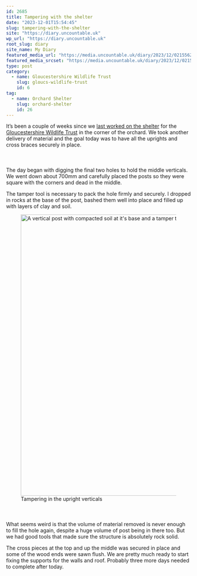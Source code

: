 ```yaml
---
id: 2685
title: Tampering with the shelter
date: "2023-12-01T15:54:45"
slug: tampering-with-the-shelter
site: "https://diary.uncountable.uk"
wp_url: "https://diary.uncountable.uk"
root_slug: diary
site_name: My Diary
featured_media_url: "https://media.uncountable.uk/diary/2023/12/02155627/IMG20231201135504.webp"
featured_media_srcset: "https://media.uncountable.uk/diary/2023/12/02155627/IMG20231201135504-300x225.webp 300w, https://media.uncountable.uk/diary/2023/12/02155627/IMG20231201135504-1024x768.webp 1024w, https://media.uncountable.uk/diary/2023/12/02155627/IMG20231201135504-150x150.webp 150w, https://media.uncountable.uk/diary/2023/12/02155627/IMG20231201135504-640x480.webp 640w, https://media.uncountable.uk/diary/2023/12/02155627/IMG20231201135504.webp 2000w"
type: post
category:
  - name: Gloucestershire Wildlife Trust
    slug: gloucs-wildlife-trust
    id: 6
tag:
  - name: Orchard Shelter
    slug: orchard-shelter
    id: 26
---
```



<p>It&#8217;s been a couple of weeks since we <a href="https://diary.uncountable.uk/2023/11/raising-the-shelter/">last worked on the shelter</a> for the <a href="https://www.gloucestershirewildlifetrust.co.uk/volunteer">Gloucestershire Wildlife Trust</a> in the corner of the orchard.  We took another delivery of material and the goal today was to have all the uprights and cross braces securely in place.</p>


<style>.kb-row-layout-id2685_f6ac3e-eb > .kt-row-column-wrap{align-content:start;}:where(.kb-row-layout-id2685_f6ac3e-eb > .kt-row-column-wrap) > .wp-block-kadence-column{justify-content:start;}.kb-row-layout-id2685_f6ac3e-eb > .kt-row-column-wrap{column-gap:var(--global-kb-gap-md, 2rem);row-gap:var(--global-kb-gap-md, 2rem);padding-top:var(--global-kb-spacing-sm, 1.5rem);padding-bottom:var(--global-kb-spacing-sm, 1.5rem);grid-template-columns:repeat(2, minmax(0, 1fr));}.kb-row-layout-id2685_f6ac3e-eb > .kt-row-layout-overlay{opacity:0.30;}@media all and (max-width: 1024px){.kb-row-layout-id2685_f6ac3e-eb > .kt-row-column-wrap{grid-template-columns:repeat(2, minmax(0, 1fr));}}@media all and (max-width: 767px){.kb-row-layout-id2685_f6ac3e-eb > .kt-row-column-wrap{grid-template-columns:minmax(0, 1fr);}.kb-row-layout-id2685_f6ac3e-eb > .kt-row-column-wrap > .wp-block-kadence-column:nth-of-type(1){order:2;}.kb-row-layout-id2685_f6ac3e-eb > .kt-row-column-wrap > .wp-block-kadence-column:nth-of-type(2){order:1;}.kb-row-layout-id2685_f6ac3e-eb > .kt-row-column-wrap > .wp-block-kadence-column:nth-of-type(3){order:12;}.kb-row-layout-id2685_f6ac3e-eb > .kt-row-column-wrap > .wp-block-kadence-column:nth-of-type(4){order:11;}.kb-row-layout-id2685_f6ac3e-eb > .kt-row-column-wrap > .wp-block-kadence-column:nth-of-type(5){order:22;}.kb-row-layout-id2685_f6ac3e-eb > .kt-row-column-wrap > .wp-block-kadence-column:nth-of-type(6){order:21;}.kb-row-layout-id2685_f6ac3e-eb > .kt-row-column-wrap > .wp-block-kadence-column:nth-of-type(7){order:32;}.kb-row-layout-id2685_f6ac3e-eb > .kt-row-column-wrap > .wp-block-kadence-column:nth-of-type(8){order:31;}}</style><div class="kb-row-layout-wrap kb-row-layout-id2685_f6ac3e-eb alignnone wp-block-kadence-rowlayout"><div class="kt-row-column-wrap kt-has-2-columns kt-row-layout-equal kt-tab-layout-inherit kt-mobile-layout-row kt-row-valign-top">
<style>.kadence-column2685_98d63c-dc > .kt-inside-inner-col,.kadence-column2685_98d63c-dc > .kt-inside-inner-col:before{border-top-left-radius:0px;border-top-right-radius:0px;border-bottom-right-radius:0px;border-bottom-left-radius:0px;}.kadence-column2685_98d63c-dc > .kt-inside-inner-col{column-gap:var(--global-kb-gap-sm, 1rem);}.kadence-column2685_98d63c-dc > .kt-inside-inner-col{flex-direction:column;}.kadence-column2685_98d63c-dc > .kt-inside-inner-col > .aligncenter{width:100%;}.kadence-column2685_98d63c-dc > .kt-inside-inner-col:before{opacity:0.3;}.kadence-column2685_98d63c-dc{position:relative;}@media all and (max-width: 1024px){.kadence-column2685_98d63c-dc > .kt-inside-inner-col{flex-direction:column;justify-content:center;}}@media all and (max-width: 767px){.kadence-column2685_98d63c-dc > .kt-inside-inner-col{flex-direction:column;justify-content:center;}}</style>
<div class="wp-block-kadence-column kadence-column2685_98d63c-dc"><div class="kt-inside-inner-col">
<p>The day began with digging the final two holes to hold the middle verticals.  We went down about 700mm and carefully placed the posts so they were square with the corners and dead in the middle.</p>



<p>The tamper tool is necessary to pack the hole firmly and securely.  I dropped in rocks at the base of the post, bashed them well into place and filled up with layers of clay and soil.</p>
</div></div>


<style>.kadence-column2685_ff003a-ee > .kt-inside-inner-col,.kadence-column2685_ff003a-ee > .kt-inside-inner-col:before{border-top-left-radius:0px;border-top-right-radius:0px;border-bottom-right-radius:0px;border-bottom-left-radius:0px;}.kadence-column2685_ff003a-ee > .kt-inside-inner-col{column-gap:var(--global-kb-gap-sm, 1rem);}.kadence-column2685_ff003a-ee > .kt-inside-inner-col{flex-direction:column;}.kadence-column2685_ff003a-ee > .kt-inside-inner-col > .aligncenter{width:100%;}.kadence-column2685_ff003a-ee > .kt-inside-inner-col:before{opacity:0.3;}.kadence-column2685_ff003a-ee{position:relative;}@media all and (max-width: 1024px){.kadence-column2685_ff003a-ee > .kt-inside-inner-col{flex-direction:column;justify-content:center;}}@media all and (max-width: 767px){.kadence-column2685_ff003a-ee > .kt-inside-inner-col{flex-direction:column;justify-content:center;}}</style>
<div class="wp-block-kadence-column kadence-column2685_ff003a-ee"><div class="kt-inside-inner-col">
<figure class="wp-block-image size-large"><img loading="lazy" decoding="async" width="1024" height="768" src="https://media.uncountable.uk/diary/2023/12/02155626/IMG20231201122445-1024x768.webp" alt="A vertical post with compacted soil at it's base and a tamper tool next to it" class="wp-image-2686" srcset="https://media.uncountable.uk/diary/2023/12/02155626/IMG20231201122445-1024x768.webp 1024w, https://media.uncountable.uk/diary/2023/12/02155626/IMG20231201122445-300x225.webp 300w, https://media.uncountable.uk/diary/2023/12/02155626/IMG20231201122445-640x480.webp 640w, https://media.uncountable.uk/diary/2023/12/02155626/IMG20231201122445.webp 2000w" sizes="auto, (max-width: 1024px) 100vw, 1024px" /><figcaption class="wp-element-caption">Tampering in the upright verticals</figcaption></figure>
</div></div>

</div></div>


<p>What seems weird is that the volume of material removed is never enough to fill the hole again, despite a huge volume of post being in there too.  But we had good tools that made sure the structure is absolutely rock solid.</p>



<p>The cross pieces at the top and up the middle was secured in place and some of the wood ends were sawn flush.  We are pretty much ready to start fixing the supports for the walls and roof.  Probably three more days needed to complete after today.</p>

